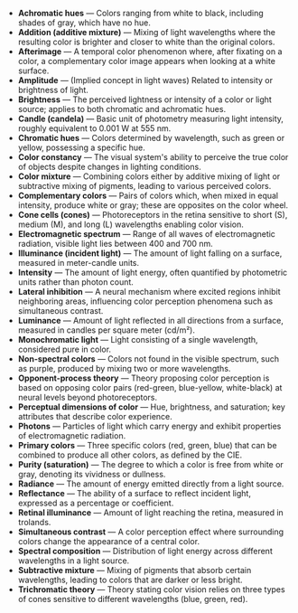 - **Achromatic hues** — Colors ranging from white to black, including shades of gray, which have no hue.  
- **Addition (additive mixture)** — Mixing of light wavelengths where the resulting color is brighter and closer to white than the original colors.  
- **Afterimage** — A temporal color phenomenon where, after fixating on a color, a complementary color image appears when looking at a white surface.  
- **Amplitude** — (Implied concept in light waves) Related to intensity or brightness of light.  
- **Brightness** — The perceived lightness or intensity of a color or light source; applies to both chromatic and achromatic hues.  
- **Candle (candela)** — Basic unit of photometry measuring light intensity, roughly equivalent to 0.001 W at 555 nm.  
- **Chromatic hues** — Colors determined by wavelength, such as green or yellow, possessing a specific hue.  
- **Color constancy** — The visual system's ability to perceive the true color of objects despite changes in lighting conditions.  
- **Color mixture** — Combining colors either by additive mixing of light or subtractive mixing of pigments, leading to various perceived colors.  
- **Complementary colors** — Pairs of colors which, when mixed in equal intensity, produce white or gray; these are opposites on the color wheel.  
- **Cone cells (cones)** — Photoreceptors in the retina sensitive to short (S), medium (M), and long (L) wavelengths enabling color vision.  
- **Electromagnetic spectrum** — Range of all waves of electromagnetic radiation, visible light lies between 400 and 700 nm.  
- **Illuminance (incident light)** — The amount of light falling on a surface, measured in meter-candle units.  
- **Intensity** — The amount of light energy, often quantified by photometric units rather than photon count.  
- **Lateral inhibition** — A neural mechanism where excited regions inhibit neighboring areas, influencing color perception phenomena such as simultaneous contrast.  
- **Luminance** — Amount of light reflected in all directions from a surface, measured in candles per square meter (cd/m²).  
- **Monochromatic light** — Light consisting of a single wavelength, considered pure in color.  
- **Non-spectral colors** — Colors not found in the visible spectrum, such as purple, produced by mixing two or more wavelengths.  
- **Opponent-process theory** — Theory proposing color perception is based on opposing color pairs (red-green, blue-yellow, white-black) at neural levels beyond photoreceptors.  
- **Perceptual dimensions of color** — Hue, brightness, and saturation; key attributes that describe color experience.  
- **Photons** — Particles of light which carry energy and exhibit properties of electromagnetic radiation.  
- **Primary colors** — Three specific colors (red, green, blue) that can be combined to produce all other colors, as defined by the CIE.  
- **Purity (saturation)** — The degree to which a color is free from white or gray, denoting its vividness or dullness.  
- **Radiance** — The amount of energy emitted directly from a light source.  
- **Reflectance** — The ability of a surface to reflect incident light, expressed as a percentage or coefficient.  
- **Retinal illuminance** — Amount of light reaching the retina, measured in trolands.  
- **Simultaneous contrast** — A color perception effect where surrounding colors change the appearance of a central color.  
- **Spectral composition** — Distribution of light energy across different wavelengths in a light source.  
- **Subtractive mixture** — Mixing of pigments that absorb certain wavelengths, leading to colors that are darker or less bright.  
- **Trichromatic theory** — Theory stating color vision relies on three types of cones sensitive to different wavelengths (blue, green, red).

